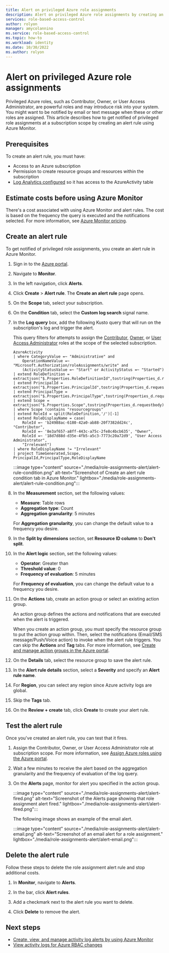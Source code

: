 ```yaml
---
title: Alert on privileged Azure role assignments
description: Alert on privileged Azure role assignments by creating an alert rule using Azure Monitor.
services: role-based-access-control
author: rolyon
manager: amycolannino
ms.service: role-based-access-control
ms.topic: how-to
ms.workload: identity
ms.date: 10/30/2022
ms.author: rolyon
---
```


# Alert on privileged Azure role assignments

Privileged Azure roles, such as Contributor, Owner, or User Access Administrator, are powerful roles and may introduce risk into your system. You might want to be notified by email or text message when these or other roles are assigned. This article describes how to get notified of privileged role assignments at a subscription scope by creating an alert rule using Azure Monitor. 

## Prerequisites

To create an alert rule, you must have:

-	Access to an Azure subscription 
-	Permission to create resource groups and resources within the subscription
-	[Log Analytics configured](../azure-monitor/logs/quick-create-workspace.md) so it has access to the AzureActivity table

## Estimate costs before using Azure Monitor

There's a cost associated with using Azure Monitor and alert rules. The cost is based on the frequency the query is executed and the notifications selected. For more information, see [Azure Monitor pricing](https://azure.microsoft.com/pricing/details/monitor/).

## Create an alert rule

To get notified of privileged role assignments, you create an alert rule in Azure Monitor.

1. Sign in to the [Azure portal](https://portal.azure.com).

1. Navigate to **Monitor**.

1. In the left navigation, click **Alerts**.

1. Click **Create** > **Alert rule**. The **Create an alert rule** page opens.

1. On the **Scope** tab, select your subscription.

1. On the **Condition** tab, select the **Custom log search** signal name.

1. In the **Log query** box, add the following Kusto query that will run on the subscription's log and trigger the alert.

    This query filters for attempts to assign the [Contributor](built-in-roles.md#contributor), [Owner](built-in-roles.md#owner), or [User Access Administrator](built-in-roles.md#user-access-administrator) roles at the scope of the selected subscription.

    ```kusto
    AzureActivity
    | where CategoryValue =~ "Administrative" and
        OperationNameValue =~ "Microsoft.Authorization/roleAssignments/write" and
        (ActivityStatusValue =~ "Start" or ActivityStatus =~ "Started")
    | extend RoleDefinition = extractjson("$.Properties.RoleDefinitionId",tostring(Properties_d.requestbody),typeof(string))
    | extend PrincipalId = extractjson("$.Properties.PrincipalId",tostring(Properties_d.requestbody),typeof(string))
    | extend PrincipalType = extractjson("$.Properties.PrincipalType",tostring(Properties_d.requestbody),typeof(string))
    | extend Scope = extractjson("$.Properties.Scope",tostring(Properties_d.requestbody),typeof(string))
    | where Scope !contains "resourcegroups"
    | extend RoleId = split(RoleDefinition,'/')[-1]
    | extend RoleDisplayName = case(
        RoleId =~ 'b24988ac-6180-42a0-ab88-20f7382dd24c', "Contributor",
        RoleId =~ '8e3af657-a8ff-443c-a75c-2fe8c4bcb635', "Owner",
        RoleId =~ '18d7d88d-d35e-4fb5-a5c3-7773c20a72d9', "User Access Administrator",
        "Irrelevant")
    | where RoleDisplayName != "Irrelevant"
    | project TimeGenerated,Scope, PrincipalId,PrincipalType,RoleDisplayName
    ```

    :::image type="content" source="./media/role-assignments-alert/alert-rule-condition.png" alt-text="Screenshot of Create an alert rule condition tab in Azure Monitor." lightbox="./media/role-assignments-alert/alert-rule-condition.png":::

1. In the **Measurement** section, set the following values:

    - **Measure**: Table rows
    - **Aggregation type**: Count
    - **Aggregation granularity**: 5 minutes

    For **Aggregation granularity**, you can change the default value to a frequency you desire.

1. In the **Split by dimensions** section, set **Resource ID column** to **Don't split**.

1. In the **Alert logic** section, set the following values:

    - **Operator**: Greater than
    - **Threshold value**: 0
    - **Frequency of evaluation**: 5 minutes

    For **Frequency of evaluation**, you can change the default value to a frequency you desire.

1. On the **Actions** tab, create an action group or select an existing action group.

    An action group defines the actions and notifications that are executed when the alert is triggered.

    When you create an action group, you must specify the resource group to put the action group within. Then, select the notifications (Email/SMS message/Push/Voice action) to invoke when the alert rule triggers. You can skip the **Actions** and **Tag** tabs. For more information, see [Create and manage action groups in the Azure portal](../azure-monitor/alerts/action-groups.md).

1. On the **Details** tab, select the resource group to save the alert rule.

1. In the **Alert rule details** section, select a **Severity** and specify an **Alert rule name**.

1. For **Region**, you can select any region since Azure activity logs are global.

1. Skip the **Tags** tab.

1. On the **Review + create** tab, click **Create** to create your alert rule.

## Test the alert rule

Once you've created an alert rule, you can test that it fires. 

1. Assign the Contributor, Owner, or User Access Administrator role at subscription scope. For more information, see [Assign Azure roles using the Azure portal](role-assignments-portal.md).

1. Wait a few minutes to receive the alert based on the aggregation granularity and the frequency of evaluation of the log query.

1. On the **Alerts** page, monitor for alert you specified in the action group.

    :::image type="content" source="./media/role-assignments-alert/alert-fired.png" alt-text="Screenshot of the Alerts page showing that role assignment alert fired." lightbox="./media/role-assignments-alert/alert-fired.png":::

    The following image shows an example of the email alert.

    :::image type="content" source="./media/role-assignments-alert/alert-email.png" alt-text="Screenshot of an email alert for a role assignment." lightbox="./media/role-assignments-alert/alert-email.png":::

## Delete the alert rule

Follow these steps to delete the role assignment alert rule and stop additional costs.

1. In **Monitor**, navigate to **Alerts**.

1. In the bar, click **Alert rules**.

1. Add a checkmark next to the alert rule you want to delete.

1. Click **Delete** to remove the alert.

## Next steps

- [Create, view, and manage activity log alerts by using Azure Monitor](../azure-monitor/alerts/alerts-activity-log.md)
- [View activity logs for Azure RBAC changes](change-history-report.md)
